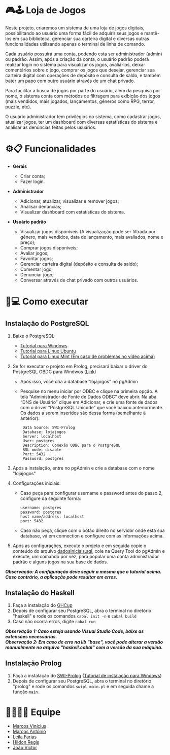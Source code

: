 # :video_game:🕹️ Loja de Jogos  

Neste projeto, criaremos um sistema de uma loja de jogos digitais, possibilitando ao usuário uma forma fácil de adquirir seus jogos e mantê-los em sua biblioteca, gerenciar sua carteira digital e diversas outras funcionalidades utilizando apenas o terminal de linha de comando.  

Cada usuário possuirá uma conta, podendo esta ser administrador (admin) ou padrão. Assim, após a criação da conta, o usuário padrão poderá realizar login no sistema para visualizar os jogos, avaliá-los, deixar comentários sobre o jogo, comprar os jogos que desejar, gerenciar sua carteira digital com operações de depósito e consulta de saldo, e também bater um papo com outro usuário através de um chat privado.  

Para facilitar a busca de jogos por parte do usuário, além da pesquisa por nome, o sistema conta com métodos de filtragem para exibição dos jogos (mais vendidos, mais jogados, lançamentos, gêneros como RPG, terror, puzzle, etc).  

O usuário administrador tem privilégios no sistema, como cadastrar jogos, atualizar jogos, ter um dashboard com diversas estatísticas do sistema e analisar as denúncias feitas pelos usuários.  

# :gear::clipboard: Funcionalidades  
- **Gerais**
  - Criar conta;
  - Fazer login.
 
- **Administrador**
  - Adicionar, atualizar, visualizar e remover jogos;
  - Analisar denúncias;
  - Visualizar dashboard com estatísticas do sistema.

- **Usuário padrão**
  - Visualizar jogos disponíveis (A visualização pode ser filtrada por gênero, mais vendidos, data de lançamento, mais avaliados, nome e preço);
  - Comprar jogos disponíveis;
  - Avaliar jogos;
  - Favoritar jogos;
  - Gerenciar carteira digital (depósito e consulta de saldo);
  - Comentar jogo;
  - Denunciar jogo;
  - Conversar através de chat privado com outros usuários.

  

# :wrench::computer: Como executar  
## Instalação do PostgreSQL
1. Baixe o PostgreSQL:
   
   - [Tutorial para Windows](https://www.youtube.com/watch?v=L_2l8XTCPAE&list=LL&index=5)
   - [Tutorial para Linux Ubuntu](https://www.youtube.com/watch?v=1jSb4LJH1dw)
   - [Tutorial para Linux Mint (Em caso de problemas no vídeo acima)](https://www.youtube.com/watch?v=rDh3iq8nmDg)
  
2. Se for executar o projeto em Prolog, precisará baixar o driver do PostgreSQL OBDC para Windwos ([Link](https://www.postgresql.org/ftp/odbc/versions/msi/))
     - Após isso, você cria a database "lojajogos" no pgAdmin
     - Pesquise no menu iniciar por ODBC e clique na primeira opção. A tela “Administrador de Fonte de Dados ODBC” deve abrir. Na aba “DNS de Usuário” clique em Adicionar, e crie uma fonte de dados com o driver “PostgreSQL Unicode” que você baixou anteriormente. Os dados a serem inseridos são dessa forma (semelhante à anterior):
       
       ```
        Data Source: SWI-Prolog 
        Database: lojajogos
        Server: localhost
        User: postgres
        Description: Conexão ODBC para o PostgreSQL
        SSL mode: disable 
        Port: 5432 
        Password: postgres 
       ```
     
4. Após a instalação, entre no pgAdmin e crie a database com o nome "lojajogos"
5. Configurações iniciais:
   - Caso peça para configurar username e password antes do passo 2, configure da seguinte forma:
     
      ```
      username: postgres
      password: postgres
      host name/address: localhost
      port: 5432
      ```
   - Caso não peça, clique com o botão direito no servidor onde está sua database, vá em connection e configure com as informações acima.
4. Após as configurações, execute o projeto e em seguida copie o conteúdo do arquivo [dadosIniciais.sql](https://github.com/MarcosAntonio15243/Loja_De_Jogos_Projeto_PLP/blob/main/haskell/dadosIniciais.sql), cole na Query Tool do pgAdmin e execute, um comando por vez, para popular uma conta administrador padrão e alguns jogos na sua base de dados.
       
___Observação: A configuração deve seguir a mesma que o tutorial acima. Caso contrário, a aplicação pode resultar em erros.___  

## Instalação do Haskell
1. Faça a instalação do [GHCup](https://www.haskell.org/ghcup/)
2. Depois de configurar seu PostgreSQL, abra o terminal no diretório "haskell" e rode os comandos `cabal init -n` e `cabal build`
3. Caso não ocorra erros, digite `cabal run`

___Observação 1: Caso esteja usando Visual Studio Code, baixe as extensões necessárias.___  
___Observação 2: Em caso de erro na lib "base", você pode alterar a versão manualmente no arquivo "haskell.cabal" com a versão da sua máquina.___

## Instalação Prolog
1. Faça a instalação do [SWI-Prolog](https://www.swi-prolog.org/download/stable) ([Tutorial de instalação para Windows](https://www.youtube.com/watch?v=YzDpQOk2qvQ&t=11s))
2. Depois de configurar seu PostgreSQL, abra o terminal no diretório "prolog" e rode os comandos `swipl main.pl` e em seguida chame a função `main.`
   
# 👨‍💻👩‍💻 Equipe  

- [Marcos Vinícius](https://github.com/marcosfragoso)
- [Marcos Antônio](https://github.com/MarcosAntonio15243)
- [Leila Farias](https://github.com/LeilaFarias)
- [Hildon Regis](https://github.com/Hildon27)
- [João Victor](https://github.com/VictorCosme)

